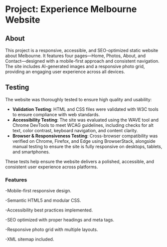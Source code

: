 # Project: Experience Melbourne Website

## About
This project is a responsive, accessible, and SEO-optimized static website about Melbourne. It features four pages—Home, Photos, About, and Contact—designed with a mobile-first approach and consistent navigation. The site includes AI-generated images and a responsive photo grid, providing an engaging user experience across all devices.

## Testing

The website was thoroughly tested to ensure high quality and usability:

- **Validation Testing**: HTML and CSS files were validated with W3C tools to ensure compliance with web standards.  
- **Accessibility Testing**: The site was evaluated using the WAVE tool and Chrome DevTools to meet WCAG guidelines, including checks for alt text, color contrast, keyboard navigation, and content clarity.  
- **Browser & Responsiveness Testing**: Cross-browser compatibility was verified on Chrome, Firefox, and Edge using BrowserStack, alongside manual testing to ensure the site is fully responsive on desktops, tablets, and smartphones.

These tests help ensure the website delivers a polished, accessible, and consistent user experience across platforms.

### Features
-Mobile-first responsive design.

-Semantic HTML5 and modular CSS.

-Accessibility best practices implemented.

-SEO optimized with proper headings and meta tags.

-Responsive photo grid with multiple layouts.

-XML sitemap included.

